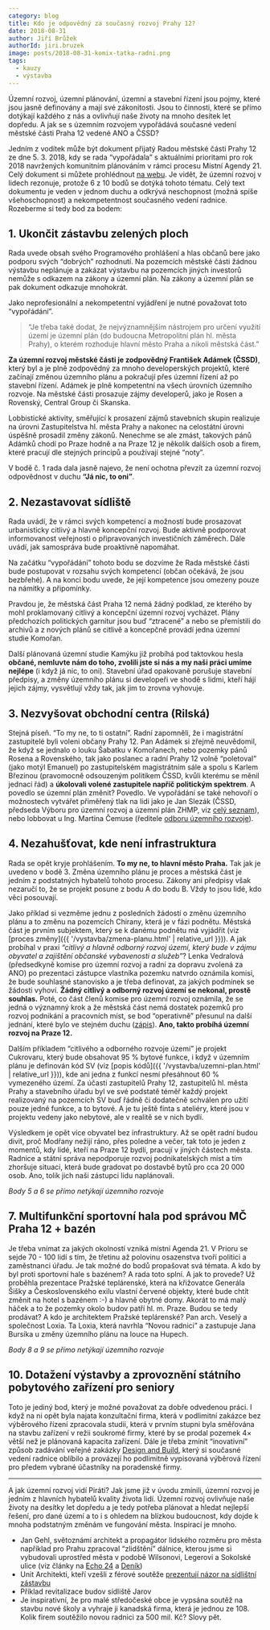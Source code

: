 ```yaml
---
category: blog
title: Kdo je odpovědný za současný rozvoj Prahy 12?
date: 2018-08-31
author: Jiří Brůžek
authorId: jiri.bruzek
image: posts/2018-08-31-komix-tatka-radni.png
tags:
  - kauzy
  - výstavba
---
```



Územní rozvoj, územní plánování, územní a stavební řízení jsou pojmy, které jsou jasně definovány a mají své zákonitosti. Jsou to činnosti, které se přímo dotýkají každého z nás a ovlivňují naše životy na mnoho desítek let dopředu. A jak se s územním rozvojem vypořádává současné vedení městské části Praha 12 vedené ANO a ČSSD?

Jedním z vodítek může být dokument přijatý Radou městské části Prahy 12 ze dne 5.&nbsp;3.&nbsp;2018, kdy se rada “vypořádala” s aktuálními prioritami pro rok 2018 navržených komunitním plánováním v rámci procesu Místní Agendy 21. Celý dokument si můžete prohlédnout [na webu](http://www.praha12.cz/assets/File.ashx?id_org=80112&id_dokumenty=60802). Je vidět, že územní rozvoj v lidech rezonuje, protože 6 z 10 bodů se dotýká tohoto tématu. Celý text dokumentu je veden v jednom duchu a odkrývá neschopnost (možná spíše všehoschopnost) a nekompetentnost současného vedení radnice. Rozeberme si tedy bod za bodem:

## 1. Ukončit zástavbu zelených ploch
Rada uvede obsah svého Programového prohlášení a hlas občanů bere jako podporu svých “dobrých” rozhodnutí. Na pozemcích městské části žádnou výstavbu neplánuje a zakázat výstavbu na pozemcích jiných investorů nemůže s odkazem na zákony a územní plán. Na zákony a územní plán se pak dokument odkazuje mnohokrát.

Jako neprofesionální a nekompetentní vyjádření je nutné považovat toto “vypořádání”.
>“Je třeba také dodat, že nejvýznamnějším nástrojem pro určení využití území je územní plán (do budoucna Metropolitní plán hl. města Prahy), o kterém rozhoduje hlavní město Praha a nikoli městská část.”

**Za územní rozvoj městské části je zodpovědný František Adámek (ČSSD)**, který byl a je plně zodpovědný za mnoho developerských projektů, které začínají změnou územního plánu a pokračují přes územní řízení až po stavební řízení. Adámek je plně kompetentní na všech úrovních územního rozvoje. Na městské části prosazuje zájmy developerů, jako je Rosen a Rovenský, Central Group či Skanska.

Lobbistické aktivity, směřující k prosazení zájmů stavebních skupin realizuje na úrovni Zastupitelstva hl. města Prahy a nakonec na celostátní úrovni úspěšně prosadil změny zákonů. Nenechme se ale zmást, takových pánů Adámků chodí po Praze hodně a na Praze 12 je několik dalších osob a firem, které pracují dle stejných principů a používají stejné “noty”.

V bodě č. 1 rada dala jasně najevo, že není ochotna převzít za územní rozvoj odpovědnost v duchu **“Já nic, to oni”**.

## 2. Nezastavovat sídliště
Rada uvádí, že v rámci svých kompetencí a možností bude prosazovat urbanisticky citlivý a hlavně koncepční rozvoj. Bude aktivně podporovat informovanost veřejnosti o připravovaných investičních záměrech. Dále uvádí, jak samospráva bude proaktivně napomáhat.

Na začátku “vypořádání” tohoto bodu se dozvíme že Rada městské části bude postupovat v rozsahu svých kompetencí (občan očekává, že jsou bezbřehé). A na konci bodu uvede, že její kompetence jsou omezeny pouze na námitky a připomínky.

Pravdou je, že městská část Praha 12 nemá žádný podklad, ze kterého by mohl proklamovaný citlivý a koncepční územní rozvoj vycházet. Plány předchozích politických garnitur jsou buď “ztracené” a nebo se přemístili do archivů a z nových plánů se citlivě a koncepčně provádí jedna územní studie Komořan.

Další plánovaná územní studie Kamýku již probíhá pod taktovkou hesla **občané, nemluvte nám do toho, zvolili jste si nás a my naši práci umíme nejlépe** (i když já nic, to oni). Stavební úřad opakovaně porušuje stavební předpisy, a změny územního plánu si developeři ve shodě s lidmi, kteří hájí jejich zájmy, vysvětlují vždy tak, jak jim to zrovna vyhovuje.

## 3. Nezvyšovat obchodní centra (Rilská)
Stejná píseň. “To my ne, to ti ostatní”. Radní zapomněli, že i magistrátní zastupitelé byli voleni občany Prahy 12. Pan Adámek si zřejmě neuvědomil, že když se jednalo o louku Šabatku v Komořanech, nebo pozemky pánů Rosena a Rovenského, tak jako poslanec a radní Prahy 12 volně “poletoval” (jako motýl Emanuel) po zastupitelském magistrátním sále a spolu s Karlem Březinou (pravomocně odsouzeným politikem ČSSD, kvůli kterému se měnil jednací řád) a **úkolovali volené zastupitele napříč politickým spektrem**. A povedlo se územní plán změnit? Povedlo. Ve vypořádání se také nehovoří o možnostech vytvářet přiměřený tlak na lidi jako je Jan Slezák (ČSSD, předseda Výboru pro územní rozvoj a územní plán ZHMP, viz [celý seznam](http://www.praha.eu/jnp/cz/o_meste/primator_a_volene_organy/zastupitelstvo/vybory_zastupitelstva/index.html?committeeId=31981)), nebo lobbovat u Ing. Martina Čemuse (ředitele [odboru územního rozvoje](http://www.praha.eu/jnp/cz/o_meste/magistrat/odbory/index.html?divisionId=144)).

## 4. Nezahušťovat, kde není infrastruktura
Rada se opět kryje prohlášením. **To my ne, to hlavní město Praha.** Tak jak je uvedeno v bodě 3. Změna územního plánu je proces a městská část je jedním z podstatných hybatelů tohoto procesu. Zákony ani předpisy však nezaručí to, že se projekt posune z bodu A do bodu B. Vždy to jsou lidé, kdo věci posouvají.

Jako příklad si vezměme jednu z posledních žádostí o změnu územního plánu a to změnu na pozemcích Chirany, která je v fázi podnětu. Městská část je prvním subjektem, který se k danému podnětu má vyjádřit (viz [proces změny]({{ '/vystavba/zmena-planu.html' | relative_url }})). A jak probíhal v praxi _“citlivý a hlavně odborný rozvoj území, který bude v zájmu obyvatel a zajištění občanské vybavenosti a služeb”_? Lenka Vedralová (předsedkyně komise pro územní rozvoj a radní za dopravu zvolená za ANO) po prezentaci zástupce vlastníka pozemku natvrdo oznámila komisi, že bude souhlasné stanovisko a je třeba definovat, za jakých podmínek se žádosti vyhoví. **Žádný citlivý a odborný rozvoj území se nekonal, prostě souhlas.** Poté, co část členů komise pro územní rozvoj oznámila, že se jedná o významný krok a že městská část nemá dostatek pozemků pro rozvoj podnikání a pracovních míst, se bod “operativně” přesunul na další jednání, které bylo ve stejném duchu ([zápis](http://www.praha12.cz/assets/File.ashx?id_org=80112&id_dokumenty=63164)). **Ano, takto probíhá územní rozvoj na Praze 12.**

Dalším příkladem “citlivého a odborného rozvoje území” je projekt Cukrovaru, který bude obsahovat 95&nbsp;% bytové funkce, i když v územním plánu je definován kód SV (viz [popis kódů]({{ '/vystavba/uzemni-plan.html' | relative_url }})), kde ani jedna z funkcí nesmí přesáhnout 60&nbsp;% vymezeného území. Za účasti zastupitelů Prahy 12, zastupitelů hl. města Prahy a stavebního úřadu byl ve své podstatě téměř každý projekt realizovaný na pozemcích SV buď řádně či dodatečně schválen pro užití pouze jedné funkce, a to bytové. A je tu ještě finta s ateliéry, které jsou v projektu vedeny jako nebytové, ale v realitě se v nich bydlí.

Výsledkem je opět více obyvatel bez infrastruktury. Až se opět radní budou divit, proč Modřany nežijí ráno, přes poledne a večer, tak toto je jeden z momentů, kdy lidé, kteří na Praze 12 bydlí, pracují v jiných částech města. Radnice a státní správa  nepodporuje rozvoj podnikatelských míst a tím zhoršuje situaci, která bude gradovat po dostavbě bytů pro cca 20&nbsp;000 osob. Ano, tolik jich naši zástupci lidu naplánovali.

_Body 5 a 6 se přímo netýkají územního rozvoje_

## 7. Multifunkční sportovní hala pod správou MČ Praha 12 + bazén
Je třeba vnímat za jakých okolností vzniká místní Agenda 21. V Prioru se sejde 70 - 100 lidí s tím, že třetinu až polovinu osazenstva tvoří politici a zaměstnanci úřadu. Je tak možné do bodů propašovat svá témata. A kdo by byl proti sportovní hale s bazénem? A rada toto splní. A jak to provede? Už proběhla prezentace Pražské teplárenské, která na křižovatce Generála Šišky a Československého exilu vlastní červené objekty, které bude chtít změnit na hotel s bazénem :-) a hlavně obytné domy. Akorát to má malý háček a to že pozemky okolo budov patří hl. m. Praze. Budou se tedy prodávat? A kdo je architektem Pražské teplárenské? Pan arch. Veselý a společnost Loxia. Ta Loxia, která navrhla “Novou radnici” a zastupuje Jana Bursíka u změny územního plánu na louce na Hupech.

_Body 8 a 9 se přímo netýkají územního rozvoje_

## 10. Dotažení výstavby a zprovoznění státního pobytového zařízení pro seniory
Toto je jediný bod, který je možné považovat za dobře odvedenou práci. I když na ni opět byla najata konzultační firma, která v podlimitní zakázce bez výběrového řízení zpracovala studii, která v prvním stupni byla směřována na stavbu zařízení v režii soukromé firmy, které by se prodal pozemek 4&times; větší než je plánovaná kapacita zařízení. Dále je třeba zmínit “inovativní” způsob zadávání veřejné zakázky [Design and Build](http://denik.obce.cz/clanek.asp?id=6753631), který si současné vedení radnice oblíbilo a provázejí ho podlimitně vypisovaná výběrová řízení pro předem vybrané účastníky na poradenské firmy.

- - -

A jak územní rozvoj vidí Piráti? Jak jsme již v úvodu zmínili, územní rozvoj je jedním z hlavních hybatelů kvality života lidí. Územní rozvoj ovlivňuje naše životy na desítky let dopředu a je tedy potřeba plánovat a hledat nejlepší řešení, pro dané území a to i s ohledem na blízkou budoucnost, kdy dojde k mnoha podstatným změnám ve fungování města. Inspirací je mnoho.

* Jan Gehl, světoznámí architekt a propagátor lidského rozměru pro města například pro Prahu zpracoval “zlidštění” dálnice, kterou jsme si vybudovali uprostřed města v podobě Wilsonovi, Legerovi a Sokolské ulice (viz články na [Echo 24](https://echo24.cz/a/iRLLu/nova-vize-priskrti-dopravu-v-praze-magistrala-uz-nema-rozdelovat-centrum) a [Deník](https://prazsky.denik.cz/zpravy_region/jan-gehl-praha-se-zasekla-v-devadesatych-letech-20161019.html))
* Unit Architekti, kteří vzešli z férové soutěže [prezentují názor na sídlištní zástavbu](http://www.unitarch.eu/odborne-texty/clanek-michala-kohouta-davida-ticheho-a-filipa-tittla-o-soucasnych-problemech-sidlist/)
* Příklad revitalizace budov sídliště Jarov
* Je inspirativní, že pro malé středočeské obce je vypsána soutěž na stavbu nové školy a vyhraje ji kanadská firma, která je jednou ze 108. Kolik firem soutěžilo novou radnici za 500 mil. Kč? Slovy pět.



